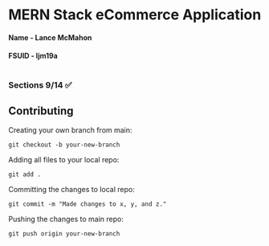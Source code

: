 # MERN Stack eCommerce Application

#### Name - Lance McMahon
#### FSUID - ljm19a
#

### Sections 9/14 ✅

## Contributing

Creating your own branch from main:
```
git checkout -b your-new-branch
```

Adding all files to your local repo:
```
git add .
```

Committing the changes to local repo:
```
git commit -m "Made changes to x, y, and z."
```

Pushing the changes to main repo:
```
git push origin your-new-branch
```
